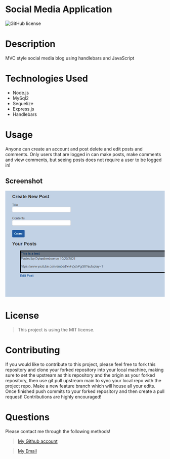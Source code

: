 # Social Media Application 

![GitHub license](https://img.shields.io/static/v1?label=License&message=MIT&color=blue&style=for-the-badge)

# Description
MVC style social media blog using handlebars and JavaScript


# Technologies Used 
- Node.js
- MySql2
- Sequelize
- Express.js
- Handlebars


# Usage
Anyone can create an account and post delete and edit posts and comments. Only users that are logged in can make posts, make comments and view comments, but seeing posts does not require a user to be logged in!
## Screenshot
![Screenshot](https://github.com/DylanShoemaker/jedkh/blob/main/public/assets/screenshot.png)

# License

> This project is using the MIT license.

# Contributing

If you would like to contribute to this project, please feel free to fork this repository and clone your forked repository into your local machine, making sure to set the upstream as this repository and the origin as your forked repository, then use git pull upstream main to sync your local repo with the project repo. Make a new feature branch which will house all your edits. Once finished push commits to your forked repository and then create a pull request! Contributions are highly encouraged!

# Questions
Please contact me through the following methods!

> [My Github account](https://github.com/dylanshoemaker)

> <a href="mailto:me@dylanshoemaker.com">My Email</a> 

